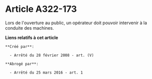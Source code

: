# Article A322-173

Lors de l'ouverture au public, un opérateur doit pouvoir intervenir à la conduite des machines.

**Liens relatifs à cet article**

	**Créé par**:

	  - Arrêté du 28 février 2008 - art. (V)

	**Abrogé par**:

	  - Arrêté du 25 mars 2016 - art. 1
